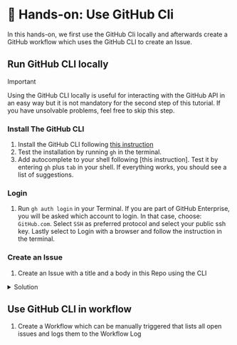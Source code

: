 # 🔨 Hands-on: Use GitHub Cli

In this hands-on, we first use the GitHub Cli locally and afterwards create a GitHub workflow which uses the GitHub CLI to create an Issue. 

## Run GitHub CLI locally

> [!IMPORTANT]
> Using the GitHub CLI locally is useful for interacting with the GitHub API in an easy way but it is not mandatory for the second step of this tutorial. If you have unsolvable problems, feel free to skip this step.  

### Install The GitHub CLI
1. Install the GitHub CLI following [this instruction](https://github.com/cli/cli?tab=readme-ov-file#installation)
2. Test the installation by running `gh` in the terminal. 
3. Add autocomplete to your shell following [this instruction]. Test it by entering `gh` plus `tab` in your shell. If everything works, you should see a list of suggestions. 

### Login 
1. Run `gh auth login` in your Terminal. If you are part of GitHub Enterprise, you will be asked which account to login. In that case, choose: `GitHub.com`. Select `SSH` as preferred protocol and select your public ssh key. Lastly select to Login with a browser and follow the instruction in the terminal. 

### Create an Issue
1. Create an Issue with a title and a body in this Repo using the CLI

<details>
  <summary>Solution</summary>
  gh issue create --title "I found a bug" --body "Nothing works" --repo jonath92/ActionsFundamentals
</details>

## Use GitHub CLI in workflow
 
1. Create a Workflow which can be manually triggered that lists all open issues and logs them to the Workflow Log




